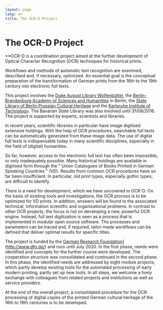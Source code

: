 ```yaml
---
layout: page
lang: en
title: The OCR-D Project
---
```


# The OCR-D Project

**OCR-D is a coordination project aimed at the further development of Optical Character Recognition (OCR) techniques for historical prints.

Workflows and methods of automatic text recognition are examined, described and, if necessary, optimized. An essential goal is the conceptual preparation of the transformation of German prints from the 16th to the 19th century into electronic full texts.

This project involves the [Duke August Library Wolfenbüttel](http://www.hab.de/), the [Berlin-Brandenburg Academy of Sciences and Humanities](http://www.bbaw.de/) in Berlin, the [State Library of Berlin Prussian Cultural Heritage](http://staatsbibliothek-berlin.de/) and the [Karlsruhe Institute of Technology](http://www.kit.edu/). The Bavarian State Library was also involved until 31/08/2016. The project is supported by experts, scientists and libraries.

In recent years, scientific libraries in particular have image digitised extensive holdings. With the help of OCR procedures, searchable full texts can be automatically generated from these image data. The use of digital full texts is indispensable today in many scientific disciplines, especially in the field of (digital) humanities.

So far, however, access to the electronic full text has often been impossible, or only inadequately possible. Many historical holdings are available in digitised form through the " Union Catalogues of Books Printed in German Speaking Countries " (VD). Results from common OCR procedures have so far been insufficient. In particular, old print types, especially gothic types, are difficult to identify.

There is a need for development, which we have uncovered in OCR-D. On the basis of existing tools and investigations, the OCR process is to be optimized for VD prints. In addition, answers will be found to the associated technical, information scientific and organizational problems. In contrast to other OCR projects, the focus is not on developing a new, powerful OCR engine. Instead, full text digitization is seen as a process that is implemented in modular open source software. The processes and parameters can be traced and, if required, tailor-made workflows can be defined that deliver optimal results for specific titles.

The project is funded by the [German Research Foundation](DFG)](http://www.dfg.de/) and runs until July 2020. In the first phase, needs were identified and concepts for the further course were developed. The cooperation structure was consolidated and continued in the second phase. In this phase, the identified needs are addressed by eight module projects, which partly develop existing tools for the automated processing of early modern printing, partly set up new tools. In all steps, we welcome a lively exchange with colleagues from related projects and institutions as well as service providers.

At the end of the overall project, a consolidated procedure for the OCR processing of digital copies of the printed German cultural heritage of the 16th to 19th centuries is to be developed.
